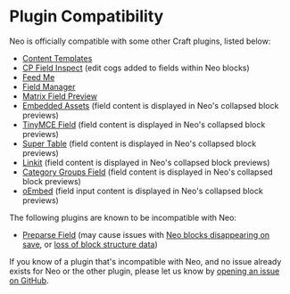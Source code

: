 # Plugin Compatibility

Neo is officially compatible with some other Craft plugins, listed below:

- [Content Templates](https://github.com/spicywebau/craft-content-templates)
- [CP Field Inspect](https://github.com/mmikkel/CpFieldInspect-Craft) (edit cogs added to fields within Neo blocks)
- [Feed Me](https://github.com/craftcms/feed-me)
- [Field Manager](https://github.com/verbb/field-manager)
- [Matrix Field Preview](https://github.com/weareferal/craft-matrix-field-preview)
- [Embedded Assets](https://github.com/spicywebau/craft-embedded-assets) (field content is displayed in Neo's collapsed block previews)
- [TinyMCE Field](https://github.com/spicywebau/craft-tinymce) (field content is displayed in Neo's collapsed block previews)
- [Super Table](https://github.com/verbb/super-table) (field content is displayed in Neo's collapsed block previews)
- [Linkit](https://github.com/presseddigital/linkit) (field content is displayed in Neo's collapsed block previews)
- [Category Groups Field](https://github.com/ttempleton/craft-category-groups-field) (field content is displayed in Neo's collapsed block previews)
- [oEmbed](https://github.com/wrav/oembed) (field input content is displayed in Neo's collapsed block previews)

The following plugins are known to be incompatible with Neo:

- [Preparse Field](https://github.com/besteadfast/craft-preparse-field) (may cause issues with [Neo blocks disappearing on save](https://github.com/spicywebau/craft-neo/issues/398), or [loss of block structure data](https://github.com/craftcms/cms/issues/13256))

If you know of a plugin that's incompatible with Neo, and no issue already exists for Neo or the other plugin, please let us know by [opening an issue on GitHub](https://github.com/spicywebau/craft-neo/issues/new).

